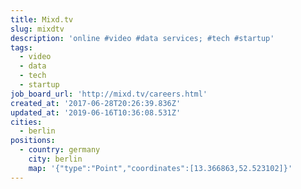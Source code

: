 ```yaml
---
title: Mixd.tv
slug: mixdtv
description: 'online #video #data services; #tech #startup'
tags:
  - video
  - data
  - tech
  - startup
job_board_url: 'http://mixd.tv/careers.html'
created_at: '2017-06-28T20:26:39.836Z'
updated_at: '2019-06-16T10:36:08.531Z'
cities:
  - berlin
positions:
  - country: germany
    city: berlin
    map: '{"type":"Point","coordinates":[13.366863,52.523102]}'
---
```


